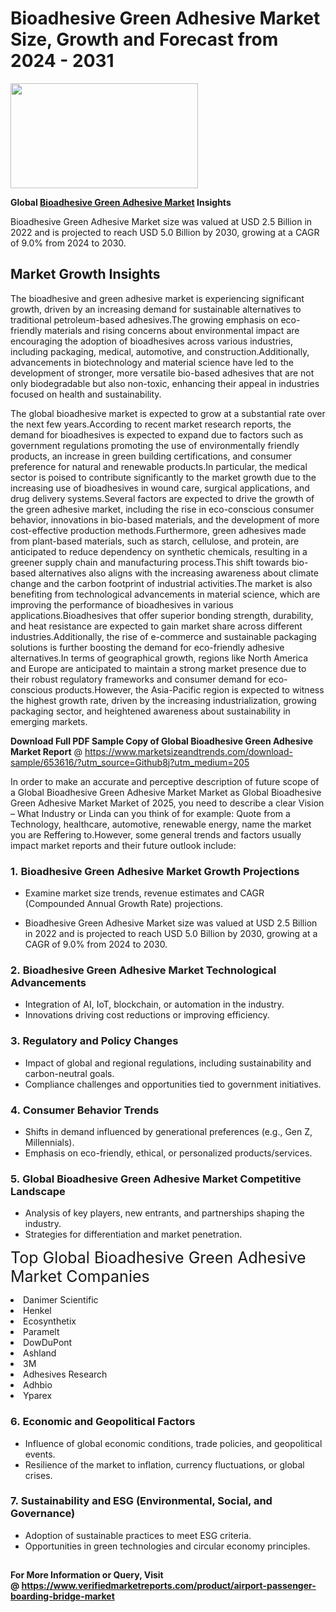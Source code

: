 <H1>Bioadhesive Green Adhesive Market Size, Growth and Forecast from 2024 - 2031</H1><img class="aligncenter size-medium wp-image-584254" src="https://thirdeyenews.in/wp-content/uploads/2024/09/Global-Market-Research-300x168.jpeg" alt="" width="300" height="168" /><p><strong>Global&nbsp;<a href="https://www.marketsizeandtrends.com/download-sample/653616/?utm_source=Github8j?utm_medium=205">Bioadhesive Green Adhesive Market</a> Insights</strong></p><p>Bioadhesive Green Adhesive Market size was valued at USD 2.5 Billion in 2022 and is projected to reach USD 5.0 Billion by 2030, growing at a CAGR of 9.0% from 2024 to 2030.</p><p><h2>Market Growth Insights</h2> <p>The bioadhesive and green adhesive market is experiencing significant growth, driven by an increasing demand for sustainable alternatives to traditional petroleum-based adhesives.The growing emphasis on eco-friendly materials and rising concerns about environmental impact are encouraging the adoption of bioadhesives across various industries, including packaging, medical, automotive, and construction.Additionally, advancements in biotechnology and material science have led to the development of stronger, more versatile bio-based adhesives that are not only biodegradable but also non-toxic, enhancing their appeal in industries focused on health and sustainability.</p> <p>The global bioadhesive market is expected to grow at a substantial rate over the next few years.According to recent market research reports, the demand for bioadhesives is expected to expand due to factors such as government regulations promoting the use of environmentally friendly products, an increase in green building certifications, and consumer preference for natural and renewable products.In particular, the medical sector is poised to contribute significantly to the market growth due to the increasing use of bioadhesives in wound care, surgical applications, and drug delivery systems.Several factors are expected to drive the growth of the green adhesive market, including the rise in eco-conscious consumer behavior, innovations in bio-based materials, and the development of more cost-effective production methods.Furthermore, green adhesives made from plant-based materials, such as starch, cellulose, and protein, are anticipated to reduce dependency on synthetic chemicals, resulting in a greener supply chain and manufacturing process.This shift towards bio-based alternatives also aligns with the increasing awareness about climate change and the carbon footprint of industrial activities.The market is also benefiting from technological advancements in material science, which are improving the performance of bioadhesives in various applications.Bioadhesives that offer superior bonding strength, durability, and heat resistance are expected to gain market share across different industries.Additionally, the rise of e-commerce and sustainable packaging solutions is further boosting the demand for eco-friendly adhesive alternatives.In terms of geographical growth, regions like North America and Europe are anticipated to maintain a strong market presence due to their robust regulatory frameworks and consumer demand for eco-conscious products.However, the Asia-Pacific region is expected to witness the highest growth rate, driven by the increasing industrialization, growing packaging sector, and heightened awareness about sustainability in emerging markets.<p><span class=""><strong>Download Full PDF Sample Copy of Global Bioadhesive Green Adhesive Market Report</strong> @ <a href="https://www.marketsizeandtrends.com/download-sample/653616/?utm_source=Github8j?utm_medium=205" target="_blank">https://www.marketsizeandtrends.com/download-sample/653616/?utm_source=Github8j?utm_medium=205</a></span></p><p>In order to make an accurate and perceptive description of future scope of a Global&nbsp;Bioadhesive Green Adhesive Market Market as Global&nbsp;Bioadhesive Green Adhesive Market Market of 2025, you need to describe a clear Vision &ndash; What Industry or Linda can you think of for example: Quote from a Technology, healthcare, automotive, renewable energy, name the market you are Reffering to.However, some general trends and factors usually impact market reports and their future outlook include:</p><h3>1.&nbsp;<strong>Bioadhesive Green Adhesive Market Growth Projections</strong></h3><ul><li>Examine market size trends, revenue estimates and CAGR (Compounded Annual Growth Rate) projections.</li><li><p>Bioadhesive Green Adhesive Market size was valued at USD 2.5 Billion in 2022 and is projected to reach USD 5.0 Billion by 2030, growing at a CAGR of 9.0% from 2024 to 2030.</p></li></ul><h3>2.&nbsp;<strong>Bioadhesive Green Adhesive Market Technological Advancements</strong></h3><ul><li>Integration of AI, IoT, blockchain, or automation in the industry.</li><li>Innovations driving cost reductions or improving efficiency.</li></ul><h3>3.&nbsp;<strong>Regulatory and Policy Changes</strong></h3><ul><li>Impact of global and regional regulations, including sustainability and carbon-neutral goals.</li><li>Compliance challenges and opportunities tied to government initiatives.</li></ul><h3>4.&nbsp;<strong>Consumer Behavior Trends</strong></h3><ul><li>Shifts in demand influenced by generational preferences (e.g., Gen Z, Millennials).</li><li>Emphasis on eco-friendly, ethical, or personalized products/services.</li></ul><h3>5.&nbsp;<strong>Global Bioadhesive Green Adhesive Market Competitive Landscape</strong></h3><ul><li>Analysis of key players, new entrants, and partnerships shaping the industry.</li><li>Strategies for differentiation and market penetration.</li></ul><p data-pm-slice="1 1 []"><span style="color: inherit; font-family: inherit; font-size: 25px;">Top Global Bioadhesive Green Adhesive Market Companies</span></p><div class="" data-test-id=""><p><li>Danimer Scientific</li><li> Henkel</li><li> Ecosynthetix</li><li> Paramelt</li><li> DowDuPont</li><li> Ashland</li><li> 3M</li><li> Adhesives Research</li><li> Adhbio</li><li> Yparex</li></p></div><h3>6.&nbsp;<strong>Economic and Geopolitical Factors</strong></h3><ul><li>Influence of global economic conditions, trade policies, and geopolitical events.</li><li>Resilience of the market to inflation, currency fluctuations, or global crises.</li></ul><h3>7.&nbsp;<strong>Sustainability and ESG (Environmental, Social, and Governance)</strong></h3><ul><li>Adoption of sustainable practices to meet ESG criteria.</li><li>Opportunities in green technologies and circular economy principles.</li></ul><h2><strong style="font-size: 14px;">For More Information or Query, Visit @&nbsp;</strong><a style="background-color: #ffffff; font-size: 14px;" href="https://www.marketsizeandtrends.com/report/bioadhesive-green-adhesive-market/" target="_blank">https://www.verifiedmarketreports.com/product/airport-passenger-boarding-bridge-market</a></h2>
